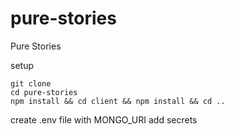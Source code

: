 # pure-stories
Pure Stories

setup

```
git clone 
cd pure-stories
npm install && cd client && npm install && cd ..
```

create .env file with MONGO_URI
add secrets 
